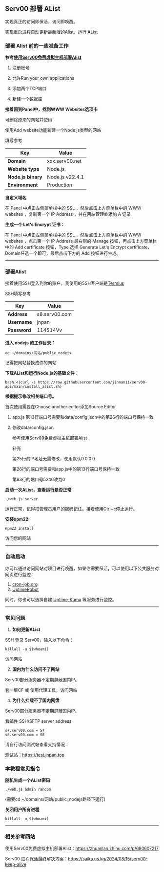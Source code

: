 ## Serv00 部署 AList

实现真正的访问即保活，访问即唤醒。

实现重启进程自动更新最新版的Alist，运行 AList

### 部署 Alist 前的一些准备工作

**参考[使用Serv00免费虚拟主机部署Alist](https://zhuanlan.zhihu.com/p/680607217)**

1. 注册账号

2. 允许Run your own applications

3. 添加两个TCP端口

4. 新建一个数据库

**接着回到Panel中，找到WWW Websites选项卡**

可删除原来的网站并使用

使用Add website功能新建一个Node.js类型的网站

填写参考

| Key                | Value           |
|--------------------|-----------------|
| **Domain**         | xxx.serv00.net  |
| **Website type**   | Node.js         |
| **Node.js binary** | Node.js v22.4.1 |
| **Environment**    | Production      |

**自定义域名**

在 Panel 中点击左侧菜单栏中的 SSL ，然后点击上方菜单栏中的 WWW websites ，复制第一个 IP Address ，并在网站管理处添加 A 记录

**生成一个 Let's Encrypt 证书：**

在 Panel 中点击左侧菜单栏中的 SSL ，然后点击上方菜单栏中的 WWW websites ，点击第一个 IP Address 最右侧的 Manage 按钮，再点击上方菜单栏中的 Add certificate 按钮，Type 选择 Generate Let's Encrypt certificate， Domain任选一个即可，最后点击下方的 Add 按钮进行生成。

---

### 部署Alist

接着使用SSH登入到你的账户，我使用的SSH客户端是[Termius](https://termius.com)

SSH填写参考

| Key          | Value          |
|--------------|----------------|
| **Address**  | s8.serv00.com  |
| **Username** | jnpan          |
| **Password** | 114514Vv       |

**进入 nodejs 的工作目录：**

~~~
cd ~/domains/网站/public_nodejs
~~~

记得把网站替换成你的网站

**下载AList和运行Node.js的基础文件：**

~~~
bash <(curl -s https://raw.githubusercontent.com/jinnan11/serv00-api/main/install_alist.sh)
~~~

**根据提示修改相关端口号。**

首次使用需要在Choose another editor添加Source Editor

1. app.js 第13行端口号需要和data/config.json中的第26行的端口号保持一致

2. 修改data/config.json

   参考[使用Serv00免费虚拟主机部署Alist](https://zhuanlan.zhihu.com/p/680607217)

   补充

   第25行的IP地址无需修改，使用默认0.0.0.0

   第26行的端口号需要和app.js中的第13行端口号保持一致

   第83行的端口号5246改为0

**启动一次AList，查看运行是否正常**

~~~
./web.js server
~~~

运行正常，记得把管理员用户的密码记住。接着使用Ctrl+c停止运行。

**安装npm22:**

~~~
npm22 install
~~~

访问您的网站

---

### 自动启动

你可以通过访问网站对项目进行唤醒，如果你需要保活，可以使用以下公共服务对网页进行监控：

1. [cron-job.org](https://console.cron-job.org)
2. [UptimeRobot](https://uptimerobot.com/) 

同时，你也可以选择自建 [Uptime-Kuma](https://github.com/louislam/uptime-kuma) 等服务进行监控。

---

### 常见问题

1. **如何更新AList**

SSH 登录 Serv00，输入以下命令：
   
~~~
killall -u $(whoami)
~~~

访问网站

2. **国内为什么访问不了网站**

Serv00部分服务器不定期屏蔽国内IP。

套一层CF 或 使用代理工具，访问网站

4. **为什么挂载不了国内网盘**

Serv00部分服务器不定期屏蔽国内IP。

看邮件 SSH/SFTP server address

~~~
s7.serv00.com = S7
s8.serv00.com = S8
~~~

请自行访问测试站查看支持情况：
   
测试站：https://test.jnpan.top

### 本教程常见指令

**随机生成一个AList密码**

~~~
./web.js admin random
~~~

(需要cd ~/domains/网站/public_nodejs路经下运行)

**关闭用户所有进程**

~~~
killall -u $(whoami)
~~~

---

### 相关参考网站

使用Serv00免费虚拟主机部署Alist：https://zhuanlan.zhihu.com/p/680607217

Serv00 进程保活最终解决方案：https://saika.us.kg/2024/08/15/serv00-keep-alive

